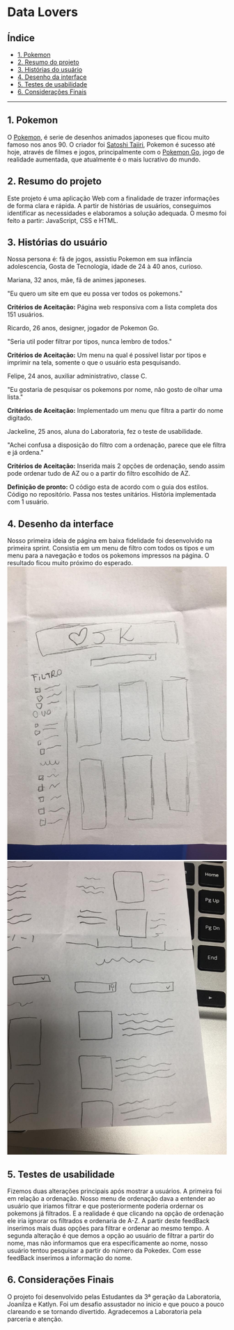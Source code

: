 # Data Lovers

## Índice

* [1. Pokemon](#1-pokemon)
* [2. Resumo do projeto](#2-resumo-do-projeto)
* [3. Histórias do usuário](#3-historia-do-usuario)
* [4. Desenho da interface](#4-desenho-da-interface)
* [5. Testes de usabilidade](#5-testes-de-usabilidade)
* [6. Considerações Finais](#6-consideracoes-finais)

***

## 1. Pokemon

O [Pokemon](https://pt.wikipedia.org/wiki/Pokémon), é serie de desenhos animados japoneses que ficou muito famoso nos anos 90. O criador foi [Satoshi Tajiri](https://pt.wikipedia.org/wiki/Satoshi_Tajiri), Pokemon é sucesso até hoje, através de filmes e jogos, principalmente com o [Pokemon Go](https://pt.wikipedia.org/wiki/Pokémon_GO), jogo de realidade aumentada, que atualmente é o mais lucrativo do mundo. 

## 2. Resumo do projeto

Este projeto é uma aplicação Web com a finalidade de trazer informações de forma clara e rápida. 
A partir de histórias de usuários, conseguimos identificar as necessidades e elaboramos a solução adequada. O mesmo foi feito a partir: JavaScript, CSS e HTML.

## 3. Histórias do usuário

Nossa persona é: fã de jogos, assistiu Pokemon em sua infância adolescencia, Gosta de Tecnologia, idade de 24 à 40 anos, curioso.  


Mariana, 32 anos, mãe, fã de animes japoneses.

"Eu quero um site em que eu possa ver todos os pokemons."

**Critérios de Aceitação:** Página web responsiva com a lista completa dos  151 usuários.

Ricardo, 26 anos, designer, jogador de Pokemon Go.

"Seria util poder filtrar por tipos, nunca lembro de todos."

**Critérios de Aceitação:** Um menu na qual é possível listar por tipos e imprimir na tela, somente o que o usuário esta pesquisando.

Felipe, 24 anos, auxiliar administrativo, classe C.

"Eu gostaria de pesquisar os pokemons por nome, não gosto de olhar uma lista."

**Critérios de Aceitação:** Implementado um menu que filtra a partir do nome digitado.

Jackeline, 25 anos, aluna do Laboratoria, fez o teste de usabilidade.

"Achei confusa a disposição do filtro com a ordenação, parece que ele filtra e já ordena."

**Critérios de Aceitação:** Inserida mais 2 opções de ordenação, sendo assim pode ordenar tudo de AZ ou o a partir do filtro escolhido de AZ.

**Definição de pronto:** O código esta de acordo com o guia dos estilos. Código no repositório. Passa nos testes unitários. História implementada com 1 usuário.


## 4. Desenho da interface

Nosso primeira ideia de página em baixa fidelidade foi desenvolvido na primeira sprint. 
Consistia em um menu de filtro com todos os tipos e um menu para a navegação e todos os pokemons impressos na página.
O resultado ficou muito próximo do esperado.
![](src/img/projetoEmBaixa.jpeg)
![](src/img/projetoEmBaixa1.jpeg)


## 5. Testes de usabilidade

Fizemos duas alterações principais após mostrar a usuários. A primeira foi em relação a ordenação.
Nosso menu de ordenação dava a entender ao usuário que iriamos filtrar e que posteriormente poderia ordernar os pokemons já filtrados. E a realidade é que clicando na opção de ordenação ele iria ignorar os filtrados e ordenaria de A-Z. A partir deste feedBack inserimos mais duas opções para filtrar e ordenar ao mesmo tempo.
A segunda alteração é que demos a opção ao usuário de filtrar a partir do nome, mas não informamos que era especificamente ao nome, nosso usuário tentou pesquisar a partir do número da Pokedex. Com esse feedBack inserimos a informação do nome.



## 6. Considerações Finais

O projeto foi desenvolvido pelas Estudantes da 3ª geração da Laboratoria, Joanilza e Katlyn. Foi um desafio assustador no inicio e que pouco a pouco clareando e se tornando divertido. Agradecemos a Laboratoria pela parceria e atenção.

